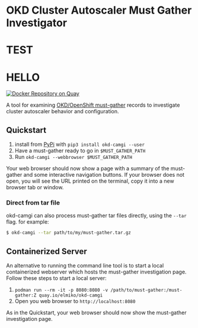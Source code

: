 # OKD Cluster Autoscaler Must Gather Investigator

# TEST

# HELLO

[![Docker Repository on Quay](https://quay.io/repository/elmiko/okd-camgi/status "Docker Repository on Quay")](https://quay.io/repository/elmiko/okd-camgi)

A tool for examining [OKD/OpenShift must-gather](https://github.com/openshift/must-gather) records
to investigate cluster autoscaler behavior and configuration.

## Quickstart

1. install from [PyPi](https://pypi.org/project/okd-camgi) with `pip3 install okd-camgi --user`
1. Have a must-gather ready to go in `$MUST_GATHER_PATH`
1. Run `okd-camgi --webbrowser $MUST_GATHER_PATH`

Your web browser should now show a page with a summary of the must-gather and some interactive navigation
buttons. If your browser does not open, you will see the URL printed on the terminal, copy it into a new
browser tab or window.

### Direct from tar file

okd-camgi can also process must-gather tar files directly, using the `--tar` flag. for example:
```bash
$ okd-camgi --tar path/to/my/must-gather.tar.gz
```

## Containerized Server

An alternative to running the command line tool is to start a local containerized webserver which
hosts the must-gather investigation page. Follow these steps to start a local server:

1. `podman run --rm -it -p 8080:8080 -v /path/to/must-gather:/must-gather:Z quay.io/elmiko/okd-camgi`
1. Open you web browser to `http://localhost:8080`

As in the Quickstart, your web browser should now show the must-gather investigation page.
